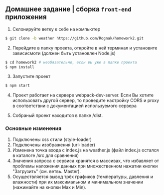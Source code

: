 ## Домашнее задание | сборка `front-end` приложения

1) Склонируйте ветку к себе на компьютер
```bash
$ git clone -b weather https://github.com/Rognak/homework2.git
````
2) Перейдите в папку проекта, откройте в ней терминал и установите зависисмоти (должен быть установлен Node.js)

```bash
$ cd homework2 # необязательно, если вы уже в папке проекта
$ npm install
```
3) Запустите проект
```bash
$ npm start
```
4) Проект работает на сервере webpack-dev-server. Если Вы хотите использовать другой сервер, то проведите настройку CORS и proxy в соответствии с документацией используемого сервера

5) Собраный проект находится в папке /dist.

### Основные изменения
1) Подключены css стили (style-loader)
2) Подключены изображения (url-loader)
3) Изменена точка входа с index.js на weather.js (файл  index.js остался в каталоге /src для сравнения)
4) Значения запроса с сервиса хранятся в массивах, что избавляет от проблемы наложения данных при множественном нажатии кнопки "Загрузить" (см. ветвь. Master).
5) Осуществляется вывод трёх графиков (температуры, давления и влажности) при их максимальном и минимальном значении (нажимайте на кнопки Max и Min).
